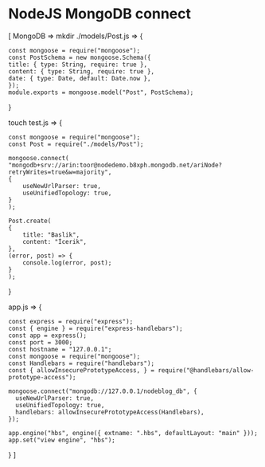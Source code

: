 # NodeJS MongoDB connect 

[ MongoDB => 
mkdir ./models/Post.js =>
{

	const mongoose = require("mongoose");
	const PostSchema = new mongoose.Schema({
  	title: { type: String, require: true },
  	content: { type: String, require: true },
  	date: { type: Date, default: Date.now },
	});
	module.exports = mongoose.model("Post", PostSchema);
}

touch test.js => {

	const mongoose = require("mongoose");
	const Post = require("./models/Post");

	mongoose.connect(
  	"mongodb+srv://arin:toor@nodedemo.b8xph.mongodb.net/ariNode?retryWrites=true&w=majority",
  	{
    	useNewUrlParser: true,
    	useUnifiedTopology: true,
  	}
	);

	Post.create(
  	{
    	title: "Baslik",
    	content: "İcerik",
  	},
  	(error, post) => {
    	console.log(error, post);
  	}
	);
}

app.js => {

	const express = require("express");
	const { engine } = require("express-handlebars");
	const app = express();
	const port = 3000;
	const hostname = "127.0.0.1";
	const mongoose = require("mongoose");
	const Handlebars = require("handlebars");
	const { allowInsecurePrototypeAccess, } = require("@handlebars/allow-prototype-access");

	mongoose.connect("mongodb://127.0.0.1/nodeblog_db", {
	  useNewUrlParser: true,
	  useUnifiedTopology: true,
	  handlebars: allowInsecurePrototypeAccess(Handlebars),
	});

	app.engine("hbs", engine({ extname: ".hbs", defaultLayout: "main" }));
	app.set("view engine", "hbs");
} ]
